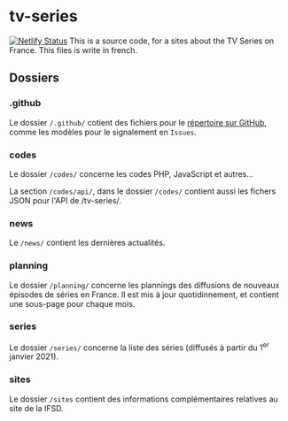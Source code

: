 # tv-series
[![Netlify Status](https://api.netlify.com/api/v1/badges/5ecd36f7-e764-440f-a1a4-8bc9fb3753df/deploy-status)](https://app.netlify.com/sites/ifsd/deploys)
This is a source code, for a sites about the TV Series on France. This files is write in french.

## Dossiers
### .github
Le dossier `/.github/` cotient des fichiers pour le [répertoire sur GitHub](https://github.com/Florian-COLLIN/tv-series/), comme les modèles pour le signalement en `Issues`.

### codes
Le dossier `/codes/` concerne les codes PHP, JavaScript et autres...

La section `/codes/api/`, dans le dossier `/codes/` contient aussi les fichers JSON pour l'API de /tv-series/.

### news
Le `/news/` contient les dernières actualités.

### planning
Le dossier `/planning/` concerne les plannings des diffusions de nouveaux épisodes de séries en France. Il est mis à jour quotidinnement, et contient une sous-page pour chaque mois.

### series
Le dossier `/series/` concerne la liste des séries (diffusés à partir du 1<sup>er</sup> janvier 2021).

### sites
Le dossier `/sites` contient des informations complémentaires relatives au site de la IFSD.
